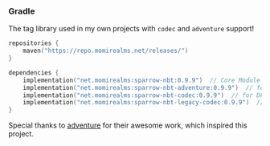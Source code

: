 ### Gradle

The tag library used in my own projects with `codec` and `adventure` support!


```kotlin
repositories {
    maven("https://repo.momirealms.net/releases/")
}
```
```kotlin
dependencies {
    implementation("net.momirealms:sparrow-nbt:0.9.9")  // Core Module
    implementation("net.momirealms:sparrow-nbt-adventure:0.9.9")  // for adventure component support
    implementation("net.momirealms:sparrow-nbt-codec:0.9.9")  // for DFU 8.0+
    implementation("net.momirealms:sparrow-nbt-legacy-codec:0.9.9")  // for DFU 6.0+
}
```
Special thanks to [adventure](https://github.com/KyoriPowered/adventure) for their awesome work, which inspired this project.